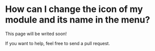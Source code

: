 # How can I change the icon of my module and its name in the menu?

This page will be writed soon!

If you want to help, feel free to send a pull request.